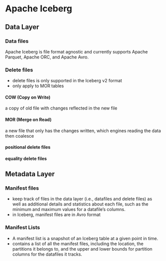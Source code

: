 # Apache Iceberg

## Data Layer

### Data files

Apache Iceberg is file format agnostic and currently supports Apache Parquet, Apache ORC, and Apache Avro.

### Delete files

- delete files is only supported in the Iceberg v2 format
- only apply to MOR tables

#### COW (Copy on Write)

a copy of old file with changes reflected in the new file

#### MOR (Merge on Read)

a new file that only has the changes written, which engines reading the data then coalesce

#### positional delete files

#### equality delete files

## Metadata Layer

### Manifest files

- keep track of files in the data layer (i.e., datafiles and delete files) as well as additional details and statistics about each file, such as the minimum and maximum values for a datafile’s columns.
- in Iceberg, manifest files are in Avro format

### Manifest Lists

- A manifest list is a snapshot of an Iceberg table at a given point in time.
- contains a list of all the manifest files, including the location, the partitions it belongs to, and the upper and lower bounds for partition columns for the datafiles it tracks.
